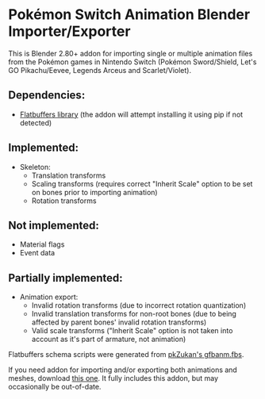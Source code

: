 # Pokémon Switch Animation Blender Importer/Exporter

This is Blender 2.80+ addon for importing single or multiple animation files from the Pokémon games in Nintendo Switch (Pokémon Sword/Shield, Let's GO Pikachu/Eevee, Legends Arceus and Scarlet/Violet).
## Dependencies:
- [Flatbuffers library](https://pypi.org/project/flatbuffers/) (the addon will attempt installing it using pip if not detected)
## Implemented:
- Skeleton:
  - Translation transforms
  - Scaling transforms (requires correct "Inherit Scale" option to be set on bones prior to importing animation)
  - Rotation transforms
## Not implemented:
- Material flags
- Event data
## Partially implemented:
- Animation export:
  - Invalid rotation transforms (due to incorrect rotation quantization)
  - Invalid translation transforms for non-root bones (due to being affected by parent bones' invalid rotation transforms)
  - Valid scale transforms ("Inherit Scale" option is not taken into account as it's part of armature, not animation)

Flatbuffers schema scripts were generated from [pkZukan's gfbanm.fbs](https://github.com/pkZukan/PokeDocs/blob/main/SWSH/Flatbuffers/Animation/gfbanm.fbs).

If you need addon for importing and/or exporting both animations and meshes, download [this one](https://github.com/ChicoEevee/Pokemon-Switch-V2-Model-Importer-Blender). It fully includes this addon, but may occasionally be out-of-date.